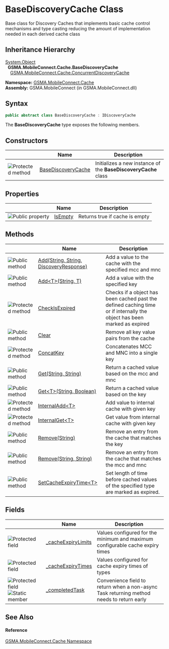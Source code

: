 BaseDiscoveryCache Class
========================
Base class for Discovery Caches that implements basic cache control mechanisms and type casting reducing the amount of implementation needed in each derived cache class


Inheritance Hierarchy
---------------------
[System.Object][1]  
  **GSMA.MobileConnect.Cache.BaseDiscoveryCache**  
    [GSMA.MobileConnect.Cache.ConcurrentDiscoveryCache][2]  

**Namespace:** [GSMA.MobileConnect.Cache][3]  
**Assembly:** GSMA.MobileConnect (in GSMA.MobileConnect.dll)

Syntax
------

```csharp
public abstract class BaseDiscoveryCache : IDiscoveryCache
```

The **BaseDiscoveryCache** type exposes the following members.


Constructors
------------

                    | Name                    | Description                                                    
------------------- | ----------------------- | -------------------------------------------------------------- 
![Protected method] | [BaseDiscoveryCache][4] | Initializes a new instance of the **BaseDiscoveryCache** class 


Properties
----------

                   | Name         | Description                    
------------------ | ------------ | ------------------------------ 
![Public property] | [IsEmpty][5] | Returns true if cache is empty 


Methods
-------

                    | Name                                        | Description                                                                                                             
------------------- | ------------------------------------------- | ----------------------------------------------------------------------------------------------------------------------- 
![Public method]    | [Add(String, String, DiscoveryResponse)][6] | Add a value to the cache with the specified mcc and mnc                                                                 
![Public method]    | [Add&lt;T>(String, T)][7]                   | Add a value with the specified key                                                                                      
![Protected method] | [CheckIsExpired][8]                         | Checks if a object has been cached past the defined caching time or if internally the object has been marked as expired 
![Public method]    | [Clear][9]                                  | Remove all key value pairs from the cache                                                                               
![Protected method] | [ConcatKey][10]                             | Concatenates MCC and MNC into a single key                                                                              
![Public method]    | [Get(String, String)][11]                   | Return a cached value based on the mcc and mnc                                                                          
![Public method]    | [Get&lt;T>(String, Boolean)][12]            | Return a cached value based on the key                                                                                  
![Protected method] | [InternalAdd&lt;T>][13]                     | Add value to internal cache with given key                                                                              
![Protected method] | [InternalGet&lt;T>][14]                     | Get value from internal cache with given key                                                                            
![Public method]    | [Remove(String)][15]                        | Remove an entry from the cache that matches the key                                                                     
![Public method]    | [Remove(String, String)][16]                | Remove an entry from the cache that matches the mcc and mnc                                                             
![Public method]    | [SetCacheExpiryTime&lt;T>][17]              | Set length of time before cached values of the specified type are marked as expired.                                    


Fields
------

                                   | Name                     | Description                                                                              
---------------------------------- | ------------------------ | ---------------------------------------------------------------------------------------- 
![Protected field]                 | [_cacheExpiryLimits][18] | Values configured for the minimum and maximum configurable cache expiry times            
![Protected field]                 | [_cacheExpiryTimes][19]  | Values configured for cache expiry times of types                                        
![Protected field]![Static member] | [_completedTask][20]     | Convenience field to return when a non-async Task returning method needs to return early 


See Also
--------

#### Reference
[GSMA.MobileConnect.Cache Namespace][3]  

[1]: http://msdn.microsoft.com/en-us/library/e5kfa45b
[2]: ../ConcurrentDiscoveryCache/README.md
[3]: ../README.md
[4]: _ctor.md
[5]: IsEmpty.md
[6]: Add.md
[7]: Add__1.md
[8]: CheckIsExpired.md
[9]: Clear.md
[10]: ConcatKey.md
[11]: Get.md
[12]: Get__1.md
[13]: InternalAdd__1.md
[14]: InternalGet__1.md
[15]: Remove.md
[16]: Remove_1.md
[17]: SetCacheExpiryTime__1.md
[18]: _cacheExpiryLimits.md
[19]: _cacheExpiryTimes.md
[20]: _completedTask.md
[21]: ../../_icons/Help.png
[Protected method]: ../../_icons/protmethod.gif "Protected method"
[Public property]: ../../_icons/pubproperty.gif "Public property"
[Public method]: ../../_icons/pubmethod.gif "Public method"
[Protected field]: ../../_icons/protfield.gif "Protected field"
[Static member]: ../../_icons/static.gif "Static member"
